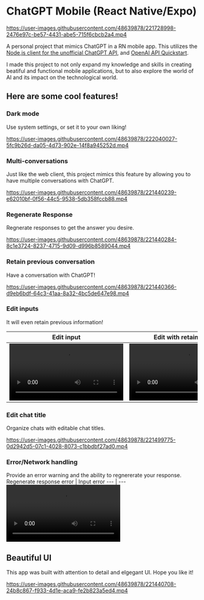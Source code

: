 # ChatGPT Mobile (React Native/Expo)


https://user-images.githubusercontent.com/48639878/221728998-2476e97c-be57-4431-abe5-715f6cbcb2a4.mp4


A personal project that mimics ChatGPT in a RN mobile app. This utilizes the [Node.js client for the unofficial ChatGPT API](https://github.com/transitive-bullshit/chatgpt-api), and [OpenAI API Quickstart](https://github.com/openai/openai-quickstart-node). 

I made this project to not only expand my knowledge and skills in creating beatiful and functional mobile applications, but to also explore the world of AI and its impact on the technological world.

## Here are some cool features!

### Dark mode

Use system settings, or set it to your own liking!


https://user-images.githubusercontent.com/48639878/222040027-5fc9b26d-da05-4d73-902e-14f8a945252d.mp4


### Multi-conversations

Just like the web client, this project mimics this feature by allowing you to have multiple conversations with ChatGPT.

https://user-images.githubusercontent.com/48639878/221440239-e62010bf-0f56-44c5-9538-5db358fccb88.mp4


### Regenerate Response

Regnerate responses to get the answer you desire. 

https://user-images.githubusercontent.com/48639878/221440284-8c1e3724-8237-4715-9d09-d996b8589044.mp4


### Retain previous conversation

Have a conversation with ChatGPT!

https://user-images.githubusercontent.com/48639878/221440366-d9eb6bdf-64c3-41aa-8a32-4bc5de647e98.mp4


### Edit inputs

It will even retain previous information!

Edit input | Edit with retained info
--- | ---
<video src="https://user-images.githubusercontent.com/48639878/221440322-efb86880-60d0-49c8-8eb3-587348d18c7a.mp4"/> | <video src="https://user-images.githubusercontent.com/48639878/221440407-e34dfb8b-e3fb-4c7c-a6b1-fbf848ef1978.mp4"/>

### Edit chat title

Organize chats with editable chat titles.

https://user-images.githubusercontent.com/48639878/221499775-0d2942d5-07c1-4028-8073-c1bbdbf27ad0.mp4


### Error/Network handling

Provide an error warning and the ability to regnererate your response.
Regenerate response error | Input error
--- | ---
<video src="https://user-images.githubusercontent.com/48639878/221440516-21b33696-12f8-4025-ac2f-9b3d4e3c8e31.mp4"/> | <video src="https://user-images.githubusercontent.com/48639878/221440579-3ff412b5-0e4d-40df-b726-bf63d0a0ca38.mp4"/>

## Beautiful UI 

This app was built with attention to detail and elgegant UI. Hope you like it! 


https://user-images.githubusercontent.com/48639878/221440708-24b8c867-f933-4d1e-aca9-fe2b823a5ed4.mp4


